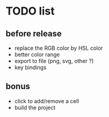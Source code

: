 # TODO list

## before release

 - replace the RGB color by HSL color
 - better color range
 - export to file (png, svg, other ?)
 - key bindings

## bonus

 - click to add/remove a cell
 - build the project
